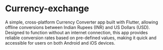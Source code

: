 # Currency-exchange
A simple, cross-platform Currency Converter app built with Flutter, allowing offline conversions between Indian Rupees (INR) and US Dollars (USD). Designed to function without an internet connection, this app provides reliable conversion rates based on pre-defined values, making it quick and accessible for users on both Android and iOS devices.
